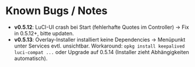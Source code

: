 # Known Bugs / Notes
- **v0.5.12**: LuCI-UI crash bei Start (fehlerhafte Quotes im Controller) → Fix in 0.5.12+, bitte updaten.
- **v0.5.13**: Overlay-Installer installiert keine Dependencies → Menüpunkt unter Services evtl. unsichtbar. Workaround: `opkg install keepalived luci-compat ...` oder Upgrade auf 0.5.14 (Installer zieht Abhängigkeiten automatisch).

